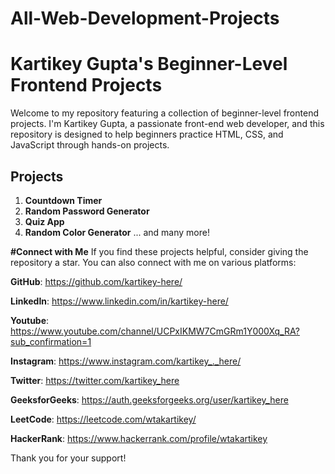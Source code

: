 # All-Web-Development-Projects
# Kartikey Gupta's Beginner-Level Frontend Projects

Welcome to my repository featuring a collection of beginner-level frontend projects. I'm Kartikey Gupta, a passionate front-end web developer, and this repository is designed to help beginners practice HTML, CSS, and JavaScript through hands-on projects.

## Projects

1. **Countdown Timer**
2. **Random Password Generator**
3. **Quiz App**
4. **Random Color Generator**
                            ... and many more!

**#Connect with Me**
If you find these projects helpful, consider giving the repository a star. You can also connect with me on various platforms:

**GitHub**: https://github.com/kartikey-here/

**LinkedIn**: https://www.linkedin.com/in/kartikey-here/

**Youtube**: https://www.youtube.com/channel/UCPxIKMW7CmGRm1Y000Xq_RA?sub_confirmation=1

**Instagram**: https://www.instagram.com/kartikey_._here/

**Twitter**: https://twitter.com/kartikey_here

**GeeksforGeeks**: https://auth.geeksforgeeks.org/user/kartikey_here

**LeetCode**: https://leetcode.com/wtakartikey/

**HackerRank**: https://www.hackerrank.com/profile/wtakartikey



Thank you for your support!
